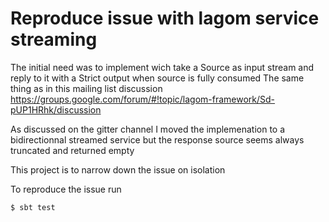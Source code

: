 # Reproduce issue with lagom service streaming

The initial need was to implement wich take a Source as input stream and reply to it with a Strict output when source is fully consumed 
The same thing as in this mailing list discussion https://groups.google.com/forum/#!topic/lagom-framework/Sd-pUP1HRhk/discussion
 
As discussed on the gitter channel I moved the implemenation to a bidirectionnal streamed service but the response source seems always truncated and returned empty

This project is to narrow down the issue on isolation

To reproduce the issue run 
```
$ sbt test
```